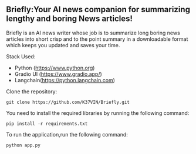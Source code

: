 ## Briefly:Your AI news companion for summarizing lengthy and boring News articles!

Briefly is an AI news writer whose job is to summarize long boring news articles into short crisp and to the point summary in a downloadable format which keeps you updated and saves your time.

Stack Used:

- Python (https://www.python.org)
- Gradio UI (https://www.gradio.app/)
- Langchain(https://python.langchain.com)

Clone the repository:

```
git clone https://github.com/K37VIN/Briefly.git
```

You need to install the required libraries by running the following command:

```
pip install -r requirements.txt
```

To run the application,run the following command:

```
python app.py
```
